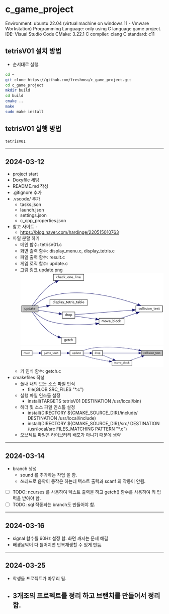 # c_game_project
Environment: ubuntu 22.04 (virtual machine on windows 11 - Vmware Workstation)
Programming Language: only using C language game project.
IDE: Visual Studio Code
CMake: 3.22.1
C compiler: clang
C standard: c11

## tetrisV01 설치 방법
- 순서대로 실행.
```bash
cd ~
git clone https://github.com/freshmea/c_game_project.git
cd c_game_project
mkdir build
cd build
cmake ..
make
sudo make install
```

## tetrisV01 실행 방법
```bash
tetrisV01
```

--- 
2024-03-12
---
- project start
- Doxyfile 세팅
- README.md 작성
- .gitignore 추가
- .vscode/ 추가
  - tasks.json
  - launch.json
  - settings.json
  - c_cpp_properties.json
- 참고 사이트 : 
  - https://blog.naver.com/hardinge/220515010763
- 파일 분할 하기
  - 메인 함수: tetrisV01.c
  - 화면 출력 함수: display_menu.c, display_tetris.c
  - 파일 출력 함수: result.c
  - 게임 로직 함수: update.c
  - 그림 링크 update.png
![Update Image](update.png)
![collision Image](collision.png)
  - 키 인식 함수: getch.c
- cmakefiles 작성
  - 폴내 내의 모든 소스 파일 인식 
    - file(GLOB SRC_FILES "*.c")
  - 실행 파일 인스톨 설정
    - install(TARGETS tetrisV01 DESTINATION /usr/local/bin)
  - 헤더 및 소스 파일 인스톨 설정
    - install(DIRECTORY ${CMAKE_SOURCE_DIR}/include/ DESTINATION /usr/local/include)
    - install(DIRECTORY ${CMAKE_SOURCE_DIR}/src/ DESTINATION /usr/local/src FILES_MATCHING PATTERN "*.c")
  - 오브젝트 파일은 라이브러리 배포가 아니기 때문에 생략


---
2024-03-14
---
- branch 생성
  - sound 를 추가하는 작업 을 함. 
  - 쓰레드로 음악이 동작은 하는데 텍스트 출력과 scanf 의 작동이 안됨. 

- [ ] TODO: ncurses 를 사용하여 텍스트 출력을 하고 getch() 함수를 사용하여 키 입력을 받아야 함.
- [ ] TODO: sql 작동되는 branch도 만들어야 함. 

---
2024-03-16
---
- signal 함수를 60Hz 설정 함. 화면 깨지는 문제 해결
- 배경음악이 다 틀어지면 반복재생할 수 있게 만듬.


---
2024-03-25
---
- 학생들 프로젝트가 마무리 됨.
- 3개조의 프로젝트를 정리 하고 브랜치를 만들어서 정리함.
  - 